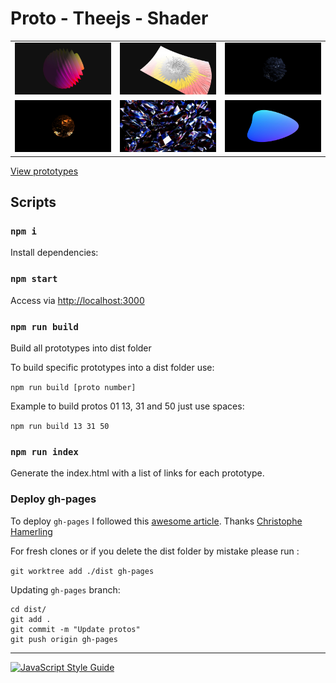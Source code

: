 # Proto - Theejs - Shader

| | | |
|:-------------------------:|:-------------------------:|:-------------------------:|
|![./src/proto-02/ss.jpg](./src/proto-02/ss.jpg)| ![./src/proto-01/ss.jpg](./src/proto-01/ss.jpg)|![./src/proto-05/ss.jpg](./src/proto-05/ss.jpg)|
|![./src/proto-06/ss.jpg](./src/proto-06/ss.jpg)|![./src/proto-07/ss.jpg](./src/proto-07/ss.jpg)|![./src/proto-08/ss.jpg](./src/proto-08/ss.jpg)|

[View prototypes](https://mauriciomassaia.github.io/proto-threejs-shader/)

## Scripts

### `npm i`

Install dependencies:

### `npm start`

Access via [http://localhost:3000](http://localhost:3000)

### `npm run build`
Build all prototypes into dist folder

To build specific prototypes into a dist folder use:

`npm run build [proto number]`

Example to build protos 01 13, 31 and 50 just use spaces:

`npm run build 13 31 50`

### `npm run index`
Generate the index.html with a list of links for each prototype.

### Deploy gh-pages

To deploy `gh-pages` I followed this [awesome article](https://medium.com/linagora-engineering/deploying-your-js-app-to-github-pages-the-easy-way-or-not-1ef8c48424b7). Thanks [Christophe Hamerling](https://github.com/chamerling)

For fresh clones or if you delete the dist folder by mistake please run :

`git worktree add ./dist gh-pages`

Updating `gh-pages` branch:
```
cd dist/
git add .
git commit -m "Update protos"
git push origin gh-pages
```

---

[![JavaScript Style Guide](https://cdn.rawgit.com/standard/standard/master/badge.svg)](https://github.com/standard/standard)

